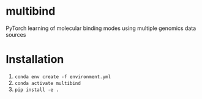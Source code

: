 # multibind
PyTorch learning of molecular binding modes using multiple genomics data sources


# Installation
1. `conda env create -f environment.yml`
2. `conda activate multibind`
3. `pip install -e .`

